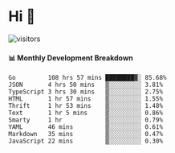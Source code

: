 # Hi 👋
 
![visitors](https://visitor-badge.glitch.me/badge?page_id=sorcererxw.sorcererx)

#### 📊 Monthly Development Breakdown

<!--START_SECTION:waka-->
```text
Go         108 hrs 57 mins ████████▓░ 85.68%
JSON       4 hrs 50 mins   ▒░░░░░░░░░ 3.81%
TypeScript 3 hrs 30 mins   ▒░░░░░░░░░ 2.75%
HTML       1 hr 57 mins    ▒░░░░░░░░░ 1.55%
Thrift     1 hr 53 mins    ▒░░░░░░░░░ 1.48%
Text       1 hr 5 mins     ▒░░░░░░░░░ 0.86%
Smarty     1 hr            ▒░░░░░░░░░ 0.79%
YAML       46 mins         ▒░░░░░░░░░ 0.61%
Markdown   35 mins         ▒░░░░░░░░░ 0.47%
JavaScript 22 mins         ▒░░░░░░░░░ 0.30%
```
<!--END_SECTION:waka-->
